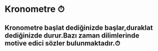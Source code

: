 # Kronometre ⏱

## Kronometre başlat dediğinizde başlar,duraklat dediğinizde durur.Bazı zaman dilimlerinde motive edici sözler bulunmaktadır.⏱
